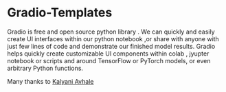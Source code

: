 # Gradio-Templates
Gradio is free and open source python library . We can quickly and easily create UI interfaces within our python notebook ,or share with anyone with just few lines of code and demonstrate our finished model results. Gradio helps quickly create customizable UI components within colab , jyupter notebook or scripts and around TensorFlow or PyTorch models, or even arbitrary Python functions.

Many thanks to [Kalyani Avhale](https://medium.com/@kalyaniavhale7/tutorial-on-gradio-library-ecb8055923a1)
